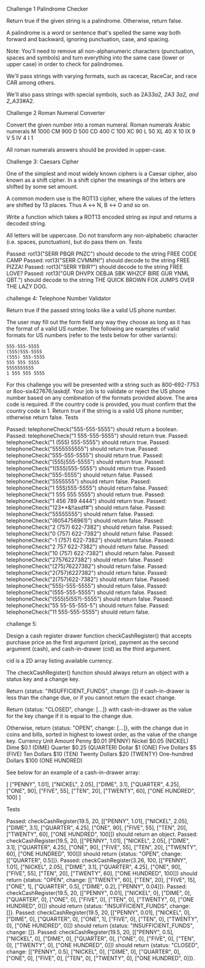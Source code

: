 Challenge 1
Palindrome Checker

Return true if the given string is a palindrome. Otherwise, return false.

A palindrome is a word or sentence that's spelled the same way both forward and backward, ignoring punctuation, case, and spacing.

Note: You'll need to remove all non-alphanumeric characters (punctuation, spaces and symbols) and turn everything into the same case (lower or upper case) in order to check for palindromes.

We'll pass strings with varying formats, such as racecar, RaceCar, and race CAR among others.

We'll also pass strings with special symbols, such as 2A3*3a2, 2A3 3a2, and 2_A3*3#A2.

Challenge 2
Roman Numeral Converter

Convert the given number into a roman numeral.
Roman numerals Arabic numerals
M 1000
CM 900
D 500
CD 400
C 100
XC 90
L 50
XL 40
X 10
IX 9
V 5
IV 4
I 1

All roman numerals answers should be provided in upper-case.

Challenge 3:
Caesars Cipher

One of the simplest and most widely known ciphers is a Caesar cipher, also known as a shift cipher. In a shift cipher the meanings of the letters are shifted by some set amount.

A common modern use is the ROT13 cipher, where the values of the letters are shifted by 13 places. Thus A ↔ N, B ↔ O and so on.

Write a function which takes a ROT13 encoded string as input and returns a decoded string.

All letters will be uppercase. Do not transform any non-alphabetic character (i.e. spaces, punctuation), but do pass them on.
Tests

Passed: rot13("SERR PBQR PNZC") should decode to the string FREE CODE CAMP
Passed: rot13("SERR CVMMN!") should decode to the string FREE PIZZA!
Passed: rot13("SERR YBIR?") should decode to the string FREE LOVE?
Passed: rot13("GUR DHVPX OEBJA SBK WHZCF BIRE GUR YNML QBT.") should decode to the string THE QUICK BROWN FOX JUMPS OVER THE LAZY DOG.

challenge 4:
Telephone Number Validator

Return true if the passed string looks like a valid US phone number.

The user may fill out the form field any way they choose as long as it has the format of a valid US number. The following are examples of valid formats for US numbers (refer to the tests below for other variants):

    555-555-5555
    (555)555-5555
    (555) 555-5555
    555 555 5555
    5555555555
    1 555 555 5555

For this challenge you will be presented with a string such as 800-692-7753 or 8oo-six427676;laskdjf. Your job is to validate or reject the US phone number based on any combination of the formats provided above. The area code is required. If the country code is provided, you must confirm that the country code is 1. Return true if the string is a valid US phone number; otherwise return false.
Tests

Passed: telephoneCheck("555-555-5555") should return a boolean.
Passed: telephoneCheck("1 555-555-5555") should return true.
Passed: telephoneCheck("1 (555) 555-5555") should return true.
Passed: telephoneCheck("5555555555") should return true.
Passed: telephoneCheck("555-555-5555") should return true.
Passed: telephoneCheck("(555)555-5555") should return true.
Passed: telephoneCheck("1(555)555-5555") should return true.
Passed: telephoneCheck("555-5555") should return false.
Passed: telephoneCheck("5555555") should return false.
Passed: telephoneCheck("1 555)555-5555") should return false.
Passed: telephoneCheck("1 555 555 5555") should return true.
Passed: telephoneCheck("1 456 789 4444") should return true.
Passed: telephoneCheck("123\*\*&!!asdf#") should return false.
Passed: telephoneCheck("55555555") should return false.
Passed: telephoneCheck("(6054756961)") should return false.
Passed: telephoneCheck("2 (757) 622-7382") should return false.
Passed: telephoneCheck("0 (757) 622-7382") should return false.
Passed: telephoneCheck("-1 (757) 622-7382") should return false.
Passed: telephoneCheck("2 757 622-7382") should return false.
Passed: telephoneCheck("10 (757) 622-7382") should return false.
Passed: telephoneCheck("27576227382") should return false.
Passed: telephoneCheck("(275)76227382") should return false.
Passed: telephoneCheck("2(757)6227382") should return false.
Passed: telephoneCheck("2(757)622-7382") should return false.
Passed: telephoneCheck("555)-555-5555") should return false.
Passed: telephoneCheck("(555-555-5555") should return false.
Passed: telephoneCheck("(555)5(55?)-5555") should return false.
Passed: telephoneCheck("55 55-55-555-5") should return false.
Passed: telephoneCheck("11 555-555-5555") should return false.

challenge 5:

Design a cash register drawer function checkCashRegister() that accepts purchase price as the first argument (price), payment as the second argument (cash), and cash-in-drawer (cid) as the third argument.

cid is a 2D array listing available currency.

The checkCashRegister() function should always return an object with a status key and a change key.

Return {status: "INSUFFICIENT_FUNDS", change: []} if cash-in-drawer is less than the change due, or if you cannot return the exact change.

Return {status: "CLOSED", change: [...]} with cash-in-drawer as the value for the key change if it is equal to the change due.

Otherwise, return {status: "OPEN", change: [...]}, with the change due in coins and bills, sorted in highest to lowest order, as the value of the change key.
Currency Unit Amount
Penny $0.01 (PENNY)
Nickel $0.05 (NICKEL)
Dime $0.1 (DIME)
Quarter $0.25 (QUARTER)
Dollar $1 (ONE)
Five Dollars $5 (FIVE)
Ten Dollars $10 (TEN)
Twenty Dollars $20 (TWENTY)
One-hundred Dollars $100 (ONE HUNDRED)

See below for an example of a cash-in-drawer array:

[
["PENNY", 1.01],
["NICKEL", 2.05],
["DIME", 3.1],
["QUARTER", 4.25],
["ONE", 90],
["FIVE", 55],
["TEN", 20],
["TWENTY", 60],
["ONE HUNDRED", 100]
]

Tests

Passed: checkCashRegister(19.5, 20, [["PENNY", 1.01], ["NICKEL", 2.05], ["DIME", 3.1], ["QUARTER", 4.25], ["ONE", 90], ["FIVE", 55], ["TEN", 20], ["TWENTY", 60], ["ONE HUNDRED", 100]]) should return an object.
Passed: checkCashRegister(19.5, 20, [["PENNY", 1.01], ["NICKEL", 2.05], ["DIME", 3.1], ["QUARTER", 4.25], ["ONE", 90], ["FIVE", 55], ["TEN", 20], ["TWENTY", 60], ["ONE HUNDRED", 100]]) should return {status: "OPEN", change: [["QUARTER", 0.5]]}.
Passed: checkCashRegister(3.26, 100, [["PENNY", 1.01], ["NICKEL", 2.05], ["DIME", 3.1], ["QUARTER", 4.25], ["ONE", 90], ["FIVE", 55], ["TEN", 20], ["TWENTY", 60], ["ONE HUNDRED", 100]]) should return {status: "OPEN", change: [["TWENTY", 60], ["TEN", 20], ["FIVE", 15], ["ONE", 1], ["QUARTER", 0.5], ["DIME", 0.2], ["PENNY", 0.04]]}.
Passed: checkCashRegister(19.5, 20, [["PENNY", 0.01], ["NICKEL", 0], ["DIME", 0], ["QUARTER", 0], ["ONE", 0], ["FIVE", 0], ["TEN", 0], ["TWENTY", 0], ["ONE HUNDRED", 0]]) should return {status: "INSUFFICIENT_FUNDS", change: []}.
Passed: checkCashRegister(19.5, 20, [["PENNY", 0.01], ["NICKEL", 0], ["DIME", 0], ["QUARTER", 0], ["ONE", 1], ["FIVE", 0], ["TEN", 0], ["TWENTY", 0], ["ONE HUNDRED", 0]]) should return {status: "INSUFFICIENT_FUNDS", change: []}.
Passed: checkCashRegister(19.5, 20, [["PENNY", 0.5], ["NICKEL", 0], ["DIME", 0], ["QUARTER", 0], ["ONE", 0], ["FIVE", 0], ["TEN", 0], ["TWENTY", 0], ["ONE HUNDRED", 0]]) should return {status: "CLOSED", change: [["PENNY", 0.5], ["NICKEL", 0], ["DIME", 0], ["QUARTER", 0], ["ONE", 0], ["FIVE", 0], ["TEN", 0], ["TWENTY", 0], ["ONE HUNDRED", 0]]}.
